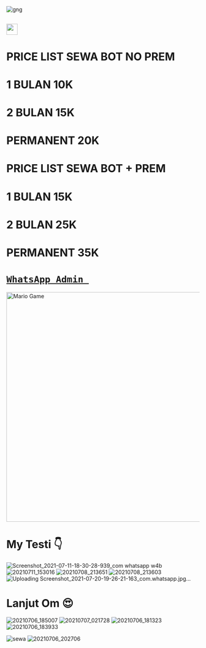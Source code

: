 

![gng](https://user-images.githubusercontent.com/88885503/131461098-2a9506e2-07ea-4be0-8fdf-fdbe4c1e433c.jpg)











## <img src="https://github.com/TheDudeThatCode/TheDudeThatCode/blob/master/Assets/Hi.gif" width="29px"> 

# PRICE LIST SEWA BOT NO PREM

# 1 BULAN 10K

# 2 BULAN 15K

# PERMANENT 20K



# PRICE LIST SEWA BOT + PREM

# 1 BULAN 15K

# 2 BULAN 25K

# PERMANENT 35K

# [`WhatsApp Admin `](https://wa.me/+6285215988509)



<img src="https://github.com/TheDudeThatCode/TheDudeThatCode/blob/master/Assets/Mario_Gameplay.gif" alt="Mario Game" width="600" />



# My Testi 👇


![Screenshot_2021-07-11-18-30-28-939_com whatsapp w4b](https://user-images.githubusercontent.com/88885503/131460791-3ebacb1c-5cef-4296-91a0-cf917b3841a7.jpg)
![20210711_153016](https://user-images.githubusercontent.com/88885503/131460836-153e33e7-4766-4f0b-afd8-f71e685b0f4e.jpg)
![20210708_213651](https://user-images.githubusercontent.com/88885503/131460872-d2ad6ae4-3448-44bb-aec6-befe830d460c.jpg)
![20210708_213603](https://user-images.githubusercontent.com/88885503/131460889-e34637fb-fc5f-4bbd-8b1e-ac8bf4819781.jpg)
![Uploading Screenshot_2021-07-20-19-26-21-163_com.whatsapp.jpg…]()

# Lanjut Om 😍





![20210706_185007](https://user-images.githubusercontent.com/88885503/131462148-2a489964-9bb8-419e-8f6a-2a6d2a7eeb7d.jpg)
![20210707_021728](https://user-images.githubusercontent.com/88885503/131462082-e478bd18-99ae-4377-b445-77d992df5f82.jpg)
![20210706_181323](https://user-images.githubusercontent.com/88885503/131462107-f1f8336b-b10e-404d-92ca-aab2141211c4.jpg)
![20210706_183933](https://user-images.githubusercontent.com/88885503/131462129-c1478d01-4928-4878-a69a-03cd71ce2606.jpg)



![sewa](https://user-images.githubusercontent.com/88885503/131462039-703a7bdc-6dc5-448d-81aa-3477e9380588.jpg)
![20210706_202706](https://user-images.githubusercontent.com/88885503/131462060-556e4929-916b-4163-a292-bdf49579f543.jpg)

